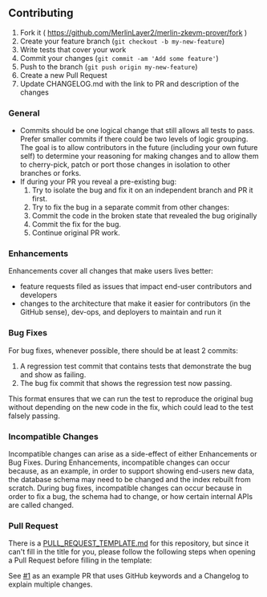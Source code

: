 ## Contributing 

1. Fork it ( <https://github.com/MerlinLayer2/merlin-zkevm-prover/fork> )
2. Create your feature branch (`git checkout -b my-new-feature`)
3. Write tests that cover your work
4. Commit your changes (`git commit -am 'Add some feature'`)
5. Push to the branch (`git push origin my-new-feature`)
6. Create a new Pull Request
7. Update CHANGELOG.md with the link to PR and description of the changes

### General

* Commits should be one logical change that still allows all tests to pass. Prefer smaller commits if there could be two
  levels of logic grouping. The goal is to allow contributors in the future (including your own future self) to
  determine your reasoning for making changes and to allow them to cherry-pick, patch or port those changes in isolation
  to other branches or forks.
* If during your PR you reveal a pre-existing bug:
    1. Try to isolate the bug and fix it on an independent branch and PR it first.
    2. Try to fix the bug in a separate commit from other changes:
    1. Commit the code in the broken state that revealed the bug originally
    2. Commit the fix for the bug.
    3. Continue original PR work.

### Enhancements

Enhancements cover all changes that make users lives better:

* feature requests filed as issues that impact end-user contributors and developers
* changes to the architecture that make it easier for contributors (in the GitHub sense), dev-ops, and deployers to maintain and run it

### Bug Fixes

For bug fixes, whenever possible, there should be at least 2 commits:

1. A regression test commit that contains tests that demonstrate the bug and show as failing.
2. The bug fix commit that shows the regression test now passing.

This format ensures that we can run the test to reproduce the original bug without depending on the new code in the fix,
which could lead to the test falsely passing.

### Incompatible Changes

Incompatible changes can arise as a side-effect of either Enhancements or Bug Fixes. During Enhancements, incompatible
changes can occur because, as an example, in order to support showing end-users new data, the database schema may need
to be changed and the index rebuilt from scratch. During bug fixes, incompatible changes can occur because in order to
fix a bug, the schema had to change, or how certain internal APIs are called changed.

### Pull Request

There is a [PULL_REQUEST_TEMPLATE.md](PULL_REQUEST_TEMPLATE.md) for this repository, but since it can't fill in the
title for you, please follow the following steps when opening a Pull Request before filling in the template:

See [#1](https://github.com/MerlinLayer2/merlin-zkevm-prover/pull/1) as an example PR that uses GitHub keywords and a Changelog to explain multiple changes.
